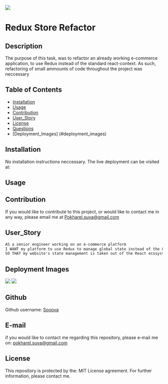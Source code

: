![](https://img.shields.io/badge/license-MIT%20License-blue?style=flat-square)
# Redux Store Refactor
## Description 
The purpose of this task, was to refactor an already working e-commerce application, to use Redux instead of the standard react-context. As such, refactoring of small ammounts of code throughout the project was neccessary
## Table of Contents 
* [Installation](#installation)
* [Usage](#usage)
* [Contribution](#contribution)
* [User_Story](#user_story)
* [License](#license)
* [Questions](#questions)
* [Deployment_Images] (#deployment_images)

## Installation 
No installation instructions neccessary. The live deployment can be visited at:
## Usage 

## Contribution 
If you would like to contribute to this project, or would like to contact me in any way, please email me at Pokharel.suva@gmail.com
## User_Story
```md
AS a senior engineer working on an e-commerce platform
I WANT my platform to use Redux to manage global state instead of the Context API
SO THAT my website's state management is taken out of the React ecosystem
```

## Deployment Images
![](https://i.imgur.com/VVBWcnL.png)
![](https://i.imgur.com/i1x4Pzf.png)


## Github
Github username: [Sooova](https://github.com/Sooova)
## E-mail
 if you would like to contact me regarding this repository, please e-mail me on: 
 pokharel.suva@gmail.com
## License 
This repository is protected by the: MIT License agreement. For further information, please contact me.
